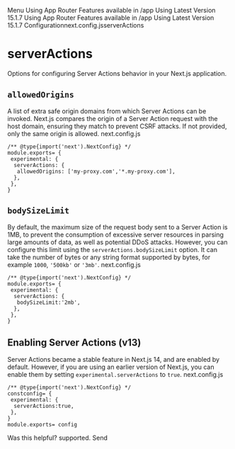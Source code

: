 Menu
Using App Router
Features available in /app
Using Latest Version
15.1.7
Using App Router
Features available in /app
Using Latest Version
15.1.7
Configurationnext.config.jsserverActions
# serverActions
Options for configuring Server Actions behavior in your Next.js application.
## `allowedOrigins`
A list of extra safe origin domains from which Server Actions can be invoked. Next.js compares the origin of a Server Action request with the host domain, ensuring they match to prevent CSRF attacks. If not provided, only the same origin is allowed.
next.config.js
```
/** @type{import('next').NextConfig} */
module.exports= {
 experimental: {
  serverActions: {
   allowedOrigins: ['my-proxy.com','*.my-proxy.com'],
  },
 },
}
```

## `bodySizeLimit`
By default, the maximum size of the request body sent to a Server Action is 1MB, to prevent the consumption of excessive server resources in parsing large amounts of data, as well as potential DDoS attacks.
However, you can configure this limit using the `serverActions.bodySizeLimit` option. It can take the number of bytes or any string format supported by bytes, for example `1000`, `'500kb'` or `'3mb'`.
next.config.js
```
/** @type{import('next').NextConfig} */
module.exports= {
 experimental: {
  serverActions: {
   bodySizeLimit:'2mb',
  },
 },
}
```

## Enabling Server Actions (v13)
Server Actions became a stable feature in Next.js 14, and are enabled by default. However, if you are using an earlier version of Next.js, you can enable them by setting `experimental.serverActions` to `true`.
next.config.js
```
/** @type{import('next').NextConfig} */
constconfig= {
 experimental: {
  serverActions:true,
 },
}
module.exports= config
```

Was this helpful?
supported.
Send
